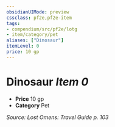 ```yaml
---
obsidianUIMode: preview
cssclass: pf2e,pf2e-item
tags:
- compendium/src/pf2e/lotg
- item/category/pet
aliases: ["Dinosaur"]
itemLevel: 0
price: 10 gp
---
```

# Dinosaur *Item 0*  

- **Price** 10 gp
- **Category** Pet



*Source: Lost Omens: Travel Guide p. 103*